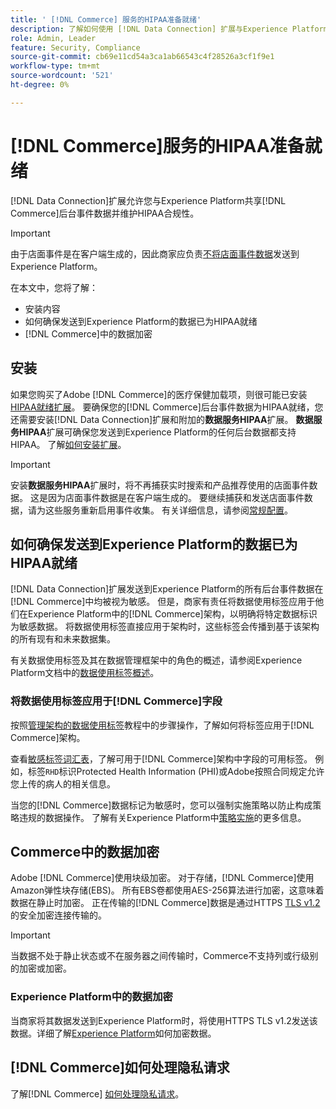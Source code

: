 ```yaml
---
title: ' [!DNL Commerce] 服务的HIPAA准备就绪'
description: 了解如何使用 [!DNL Data Connection] 扩展与Experience Platform共享 [!DNL Commerce] 数据并保持HIPAA合规性。
role: Admin, Leader
feature: Security, Compliance
source-git-commit: cb69e11cd54a3ca1ab66543c4f28526a3cf1f9e1
workflow-type: tm+mt
source-wordcount: '521'
ht-degree: 0%

---
```


# [!DNL Commerce]服务的HIPAA准备就绪

[!DNL Data Connection]扩展允许您与Experience Platform共享[!DNL Commerce]后台事件数据并维护HIPAA合规性。

>[!IMPORTANT]
>
>由于店面事件是在客户端生成的，因此商家应负责[不将店面事件数据](connect-data.md#data-collection)发送到Experience Platform。

在本文中，您将了解：

- 安装内容
- 如何确保发送到Experience Platform的数据已为HIPAA就绪
- [!DNL Commerce]中的数据加密

## 安装

如果您购买了Adobe [!DNL Commerce]的医疗保健加载项，则很可能已安装[HIPAA就绪扩展](https://experienceleague.adobe.com/zh-hans/docs/commerce-admin/start/compliance/hipaa-ready-service/overview#installation)。 要确保您的[!DNL Commerce]后台事件数据为HIPAA就绪，您还需要安装[!DNL Data Connection]扩展和附加的&#x200B;**数据服务HIPAA**&#x200B;扩展。 **数据服务HIPAA**&#x200B;扩展可确保您发送到Experience Platform的任何后台数据都支持HIPAA。 了解[如何安装扩展](install.md#install-the-data-services-hipaa-extension)。

>[!IMPORTANT]
>
>安装&#x200B;**数据服务HIPAA**&#x200B;扩展时，将不再捕获实时搜索和产品推荐使用的店面事件数据。 这是因为店面事件数据是在客户端生成的。 要继续捕获和发送店面事件数据，请为这些服务重新启用事件收集。 有关详细信息，请参阅[常规配置](https://experienceleague.adobe.com/en/docs/commerce-admin/config/general/general.html#data-services)。

## 如何确保发送到Experience Platform的数据已为HIPAA就绪

[!DNL Data Connection]扩展发送到Experience Platform的所有后台事件数据在[!DNL Commerce]中均被视为敏感。 但是，商家有责任将数据使用标签应用于他们在Experience Platform中的[!DNL Commerce]架构，以明确将特定数据标识为敏感数据。 将数据使用标签直接应用于架构时，这些标签会传播到基于该架构的所有现有和未来数据集。

有关数据使用标签及其在数据管理框架中的角色的概述，请参阅Experience Platform文档中的[数据使用标签概述](https://experienceleague.adobe.com/zh-hans/docs/experience-platform/data-governance/labels/overview)。

### 将数据使用标签应用于[!DNL Commerce]字段

按照[管理架构的数据使用标签](https://experienceleague.adobe.com/zh-hans/docs/experience-platform/xdm/tutorials/labels)教程中的步骤操作，了解如何将标签应用于[!DNL Commerce]架构。

查看[敏感标签词汇表](https://experienceleague.adobe.com/zh-hans/docs/experience-platform/data-governance/labels/reference#sensitive)，了解可用于[!DNL Commerce]架构中字段的可用标签。 例如，标签`RHD`标识Protected Health Information (PHI)或Adobe按照合同规定允许您上传的病人的相关信息。

当您的[!DNL Commerce]数据标记为敏感时，您可以强制实施策略以防止构成策略违规的数据操作。 了解有关Experience Platform中[策略实施](https://experienceleague.adobe.com/zh-hans/docs/experience-platform/data-governance/enforcement/overview)的更多信息。

## Commerce中的数据加密

Adobe [!DNL Commerce]使用块级加密。 对于存储，[!DNL Commerce]使用Amazon弹性块存储(EBS)。 所有EBS卷都使用AES-256算法进行加密，这意味着数据在静止时加密。 正在传输的[!DNL Commerce]数据是通过HTTPS [TLS v1.2](https://datatracker.ietf.org/doc/html/rfc5246)的安全加密连接传输的。

>[!IMPORTANT]
>
>当数据不处于静止状态或不在服务器之间传输时，Commerce不支持列或行级别的加密或加密。

### Experience Platform中的数据加密

当商家将其数据发送到Experience Platform时，将使用HTTPS TLS v1.2发送该数据。详细了解[Experience Platform](https://experienceleague.adobe.com/zh-hans/docs/experience-platform/landing/governance-privacy-security/encryption)如何加密数据。

## [!DNL Commerce]如何处理隐私请求

了解[!DNL Commerce] [如何处理隐私请求](handle-privacy-request.md)。
